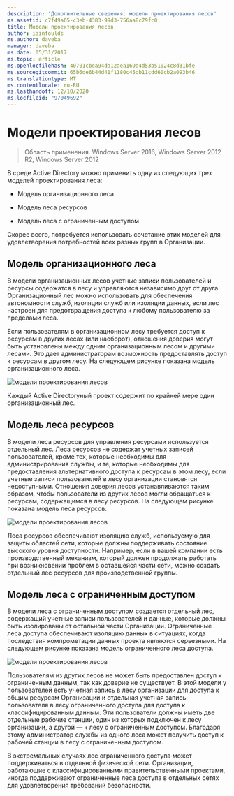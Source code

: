 ```yaml
---
description: 'Дополнительные сведения: модели проектирования лесов'
ms.assetid: c7f49a65-c3eb-4383-99d3-756aa8c79fc0
title: Модели проектирования лесов
author: iainfoulds
ms.author: daveba
manager: daveba
ms.date: 05/31/2017
ms.topic: article
ms.openlocfilehash: 40701cbea94da12aea169a4d53b51024c8d31bfe
ms.sourcegitcommit: 65b6de6b44d41f1180c45db11cdd60cb2a093b46
ms.translationtype: MT
ms.contentlocale: ru-RU
ms.lasthandoff: 12/10/2020
ms.locfileid: "97049692"
---
```

# <a name="forest-design-models"></a>Модели проектирования лесов

>Область применения. Windows Server 2016, Windows Server 2012 R2, Windows Server 2012

В среде Active Directory можно применить одну из следующих трех моделей проектирования леса:

-   Модель организационного леса

-   Модель леса ресурсов

-   Модель леса с ограниченным доступом

Скорее всего, потребуется использовать сочетание этих моделей для удовлетворения потребностей всех разных групп в Организации.

## <a name="organizational-forest-model"></a>Модель организационного леса
В модели организационных лесов учетные записи пользователей и ресурсы содержатся в лесу и управляются независимо друг от друга. Организационный лес можно использовать для обеспечения автономности служб, изоляции служб или изоляции данных, если лес настроен для предотвращения доступа к любому пользователю за пределами леса.

Если пользователям в организационном лесу требуется доступ к ресурсам в других лесах (или наоборот), отношения доверия могут быть установлены между одним организационным лесом и другими лесами. Это дает администраторам возможность предоставлять доступ к ресурсам в другом лесу. На следующем рисунке показана модель организационного леса.

![модели проектирования лесов](media/Forest-Design-Models/b1ddb47e-78a5-49c7-bb21-d7421b7b84b8.gif)

Каждый Active Directoryный проект содержит по крайней мере один организационный лес.

## <a name="resource-forest-model"></a>Модель леса ресурсов
В модели леса ресурсов для управления ресурсами используется отдельный лес. Леса ресурсов не содержат учетных записей пользователей, кроме тех, которые необходимы для администрирования службы, и те, которые необходимы для предоставления альтернативного доступа к ресурсам в этом лесу, если учетные записи пользователей в лесу организации становятся недоступными. Отношения доверия лесов устанавливаются таким образом, чтобы пользователи из других лесов могли обращаться к ресурсам, содержащимся в лесу ресурсов. На следующем рисунке показана модель леса ресурсов.

![модели проектирования лесов](media/Forest-Design-Models/c0b348a6-958c-4fc5-9035-e2d2a54d5573.gif)

Леса ресурсов обеспечивают изоляцию служб, используемую для защиты областей сети, которые должны поддерживать состояние высокого уровня доступности. Например, если в вашей компании есть производственный механизм, который должен продолжать работать при возникновении проблем в оставшейся части сети, можно создать отдельный лес ресурсов для производственной группы.

## <a name="restricted-access-forest-model"></a>Модель леса с ограниченным доступом
В модели леса с ограниченным доступом создается отдельный лес, содержащий учетные записи пользователей и данные, которые должны быть изолированы от остальной части Организации. Ограниченные леса доступа обеспечивают изоляцию данных в ситуациях, когда последствия компрометации данных проекта являются серьезными. На следующем рисунке показана модель ограниченного леса доступа.

![модели проектирования лесов](media/Forest-Design-Models/e49cfc8c-a58a-4386-93bd-d4a6ee00f89c.gif)

Пользователям из других лесов не может быть предоставлен доступ к ограниченным данным, так как доверие не существует. В этой модели у пользователей есть учетная запись в лесу организации для доступа к общим ресурсам Организации и отдельная учетная запись пользователя в лесу ограниченного доступа для доступа к классифицированным данным. Эти пользователи должны иметь две отдельные рабочие станции, один из которых подключен к лесу организации, а другой — к лесу с ограниченным доступом. Благодаря этому администратор службы из одного леса может получить доступ к рабочей станции в лесу с ограниченным доступом.

В экстремальных случаях лес ограниченного доступа может поддерживаться в отдельной физической сети. Организации, работающие с классифицированными правительственными проектами, иногда поддерживают ограниченные леса доступа в отдельных сетях для удовлетворения требований безопасности.



